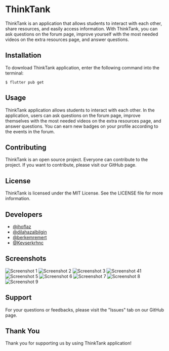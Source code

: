 # ThinkTank
ThinkTank is an application that allows students to interact with  each other, share resources, and easily access information. With ThinkTank, you can ask questions on the forum page, improve yourself with the most needed videos on the extra resources page, and answer questions.
## Installation
To download ThinkTank application, enter the following command into the terminal:

    $ flutter pub get
## Usage
ThinkTank application allows students to interact with each other. In the application, users can ask questions on the forum page, improve themselves with the most needed videos on the extra resources page, and answer questions. You can earn new badges on your profile according to the events in the forum.
## Contributing
ThinkTank is an open source project. Everyone can contribute to the project. If you want to contribute, please visit our GitHub page.
## License
ThinkTank is licensed under the MIT License. See the LICENSE file for more information.
## Developers
- [@ihoflaz](https://github.com/ihoflaz)
- [@dilahazalbilgin](https://github.com/dilahazalbilgin)
- [@berkemremert](https://github.com/berkemremert)
- [@Kevserkrhnc](https://github.com/Kevserkrhnc)
## Screenshots
![Screenshot 1](./example/ekranlar/ss1.png)
![Screenshot 2](./example/ekranlar/ss2.png)
![Screenshot 3](./example/ekranlar/ss3.png)
![Screenshot 41](./example/ekranlar/ss4.png)
![Screenshot 5](./example/ekranlar/ss5.png)
![Screenshot 6](./example/ekranlar/ss6.png)
![Screenshot 7](./example/ekranlar/ss7.png)
![Screenshot 8](./example/ekranlar/ss8.png)
![Screenshot 9](./example/ekranlar/ss9.png)

## Support
For your questions or feedbacks, please visit the "Issues" tab on our GitHub page.
## Thank You
Thank you for supporting us by  using ThinkTank application!